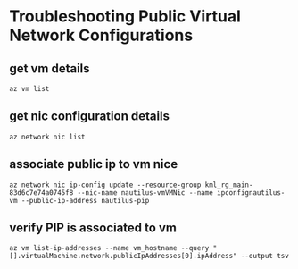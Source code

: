 # Troubleshooting Public Virtual Network Configurations
## get vm details
`az vm list`
## get nic configuration details
`az network nic list`
## associate public ip to vm nice
`az network nic ip-config update --resource-group kml_rg_main-83d6c7e74a0745f8 --nic-name nautilus-vmVMNic --name ipconfignautilus-vm --public-ip-address nautilus-pip`
## verify PIP is associated to vm
`az vm list-ip-addresses --name vm_hostname --query "[].virtualMachine.network.publicIpAddresses[0].ipAddress" --output tsv`
